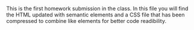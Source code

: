 This is the first homework submission in the class. In this file you will find the HTML updated with semantic elements and a CSS file that has been compressed to combine like elements for better code readibility. 
